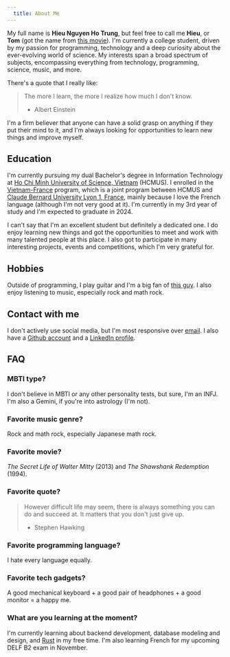 ```yaml
---
  title: About Me
---
```


My full name is **Hieu Nguyen Ho Trung**, but feel free to call me **Hieu**, or **Tom** (got the name from [this movie](https://en.wikipedia.org/wiki/500_Days_of_Summer)). I'm currently a college student, driven by my passion for programming, technology and a deep curiosity about the ever-evolving world of science. My interests span a broad spectrum of subjects, encompassing everything from technology, programming, science, music, and more.

There's a quote that I really like:

> The more I learn, the more I realize how much I don't know.
>
> - Albert Einstein

I'm a firm believer that anyone can have a solid grasp on anything if they put their mind to it, and I'm always looking for opportunities to learn new things and improve myself.

## Education

I'm currently pursuing my dual Bachelor's degree in Information Technology at [Ho Chi Minh University of Science, Vietnam](https://hcmus.edu.vn/) (HCMUS). I enrolled in the [Vietnam-France](https://www.ctda.hcmus.edu.vn/vi/educational-program/chuong-trinh-viet-phap/) program, which is a joint program between HCMUS and [Claude Bernard University Lyon 1, France](https://www.univ-lyon1.fr/), mainly because I love the French language (although I'm not very good at it). I'm currently in my 3rd year of study and I'm expected to graduate in 2024.

<!-- ![HCMUS](../../assets/hcmus.jpg) -->

I can't say that I'm an excellent student but definitely a dedicated one. I do enjoy learning new things and got the opportunities to meet and work with many talented people at this place. I also got to participate in many interesting projects, events and competitions, which I'm very grateful for.

## Hobbies

Outside of programming, I play guitar and I'm a big fan of [this guy](https://www.youtube.com/@Mautaus). I also enjoy listening to music, especially rock and math rock.

## Contact with me

I don't actively use social media, but I'm most responsive over [email](mailto:nguyenhotrunghieu0106@gmail.com). I also have a [Github account](https://github.com/nhthieu) and a [LinkedIn profile](https://www.linkedin.com/in/nhthieu16/).

## FAQ

### MBTI type?

I don't believe in MBTI or any other personality tests, but sure, I'm an INFJ. I'm also a Gemini, if you're into astrology (I'm not).

### Favorite music genre?

Rock and math rock, especially Japanese math rock.

### Favorite movie?

*The Secret Life of Walter Mitty* (2013) and *The Shawshank Redemption* (1994).

### Favorite quote?

> However difficult life may seem, there is always something you can do and succeed at. It matters that you don't just give up.
>
> - Stephen Hawking

### Favorite programming language?

I hate every language equally.

### Favorite tech gadgets?

A good mechanical keyboard + a good pair of headphones + a good monitor = a happy me.

### What are you learning at the moment?

I'm currently learning about backend development, database modeling and design, and [Rust](https://www.rust-lang.org/) in my free time. I'm also learning French for my upcoming DELF B2 exam in November.
